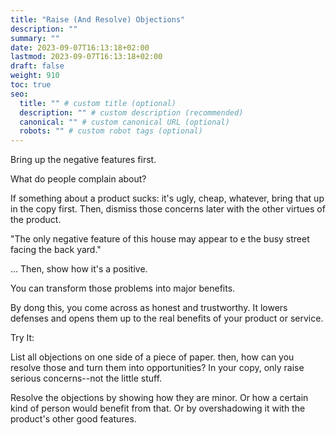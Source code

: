 ```yaml
---
title: "Raise (And Resolve) Objections"
description: ""
summary: ""
date: 2023-09-07T16:13:18+02:00
lastmod: 2023-09-07T16:13:18+02:00
draft: false
weight: 910
toc: true
seo:
  title: "" # custom title (optional)
  description: "" # custom description (recommended)
  canonical: "" # custom canonical URL (optional)
  robots: "" # custom robot tags (optional)
---
```



Bring up the negative features first.

What do people complain about?

If something about a product sucks: it's ugly, cheap, whatever, bring that up in the copy first. Then, dismiss those concerns later with the other virtues of the product.

"The only negative feature of this house may appear to e the busy street facing the back yard."

… Then, show how it's a positive.

You can transform those problems into major benefits.

By dong this, you come across as honest and trustworthy. It lowers defenses and opens them up to the real benefits of your product or service.

Try It:

List all objections on one side of a piece of paper. then, how can you resolve those and turn them into opportunities? In your copy, only raise serious concerns--not the little stuff.

Resolve the objections by showing how they are minor. Or how a certain kind of person would benefit from that. Or by overshadowing it with the product's other good features.
